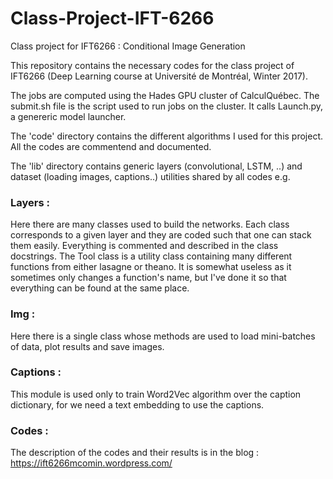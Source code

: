 # Class-Project-IFT-6266
Class project for IFT6266 : Conditional Image Generation


This repository contains the necessary codes for the class project of IFT6266 (Deep Learning course at Université de Montréal, Winter 2017).

The jobs are computed using the Hades GPU cluster of CalculQuébec. The submit.sh file is the script used to run jobs on the cluster. It calls Launch.py, a genereric model launcher.

The 'code' directory contains the different algorithms I used for this project. All the codes are commentend and documented.

The 'lib' directory contains generic layers (convolutional, LSTM, ..) and dataset (loading images, captions..) utilities shared by all codes e.g.

### Layers :
Here there are many classes used to build the networks. Each class corresponds to a given layer and they are coded such that one can stack them easily. Everything is commented and described in the class docstrings.
The Tool class is a utility class containing many different functions from either lasagne or theano. It is somewhat useless as it sometimes only changes a function's name, but I've done it so that everything can be found at the same place.

### Img : 
Here there is a single class whose methods are used to load mini-batches of data, plot results and save images.

### Captions :
This module is used only to train Word2Vec algorithm over the caption dictionary, for we need a text embedding to use the captions.

### Codes : 
The description of the codes and their results is in the blog : https://ift6266mcomin.wordpress.com/

